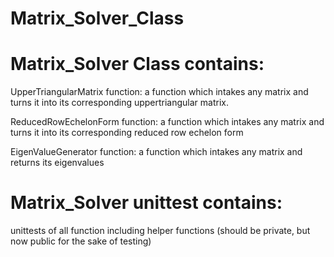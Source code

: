 # Matrix_Solver_Class



# Matrix_Solver Class contains:

UpperTriangularMatrix function: a function which intakes any matrix and turns it into its corresponding uppertriangular matrix.


ReducedRowEchelonForm function: a function which intakes any matrix and turns it into its corresponding reduced row echelon form

EigenValueGenerator function: a function which intakes any matrix and returns its eigenvalues





# Matrix_Solver unittest contains:

unittests of all function including helper functions (should be private, but now public for the sake of testing)
